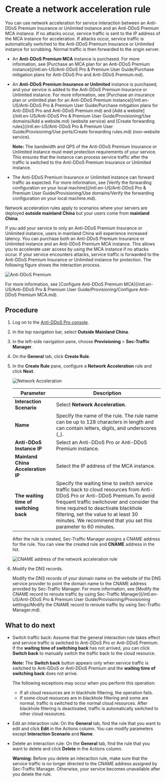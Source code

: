 # Create a network acceleration rule

You can use network acceleration for service interaction between an Anti-DDoS Premium Insurance or Unlimited instance and an Anti-DDoS Premium MCA instance. If no attacks occur, service traffic is sent to the IP address of the MCA instance for acceleration. If attacks occur, service traffic is automatically switched to the Anti-DDoS Premium Insurance or Unlimited instance for scrubbing. Normal traffic is then forwarded to the origin server.

-   An **Anti-DDoS Premium MCA** instance is purchased. For more information, see [Purchase an MCA plan for an Anti-DDoS Premium instance](/intl.en-US/Anti-DDoS Pro & Premium User Guide/Purchase mitigation plans for Anti-DDoS Pro and Anti-DDoS Premium.md).
-   An **Anti-DDoS Premium Insurance or Unlimited** instance is purchased, and your service is added to the Anti-DDoS Premium Insurance or Unlimited instance. For more information, see [Purchase an insurance plan or unlimited plan for an Anti-DDoS Premium instance](/intl.en-US/Anti-DDoS Pro & Premium User Guide/Purchase mitigation plans for Anti-DDoS Pro and Anti-DDoS Premium.md) and [Add a website](/intl.en-US/Anti-DDoS Pro & Premium User Guide/Provisioning/Use domains/Add a website.md) \(website service\) and [Create forwarding rules](/intl.en-US/Anti-DDoS Pro & Premium User Guide/Provisioning/Use ports/Create forwarding rules.md) \(non-website service\).

    **Note:** The bandwidth and QPS of the Anti-DDoS Premium Insurance or Unlimited instance must meet protection requirements of your service. This ensures that the instance can process service traffic after the traffic is switched to the Anti-DDoS Premium Insurance or Unlimited instance.

-   The Anti-DDoS Premium Insurance or Unlimited instance can forward traffic as expected. For more information, see [Verify the forwarding configuration on your local machine](/intl.en-US/Anti-DDoS Pro & Premium User Guide/Provisioning/Use domains/Verify the forwarding configuration on your local machine.md).

Network acceleration rules apply to scenarios where your servers are deployed **outside mainland China** but your users come from **mainland China**.

If you add your service to only an Anti-DDoS Premium Insurance or Unlimited instance, users in mainland China will experience increased latency. You can purchase both an Anti-DDoS Premium Insurance or Unlimited instance and an Anti-DDoS Premium MCA instance. This allows you to accelerate user access by using the MCA instance if no attacks occur. If your service encounters attacks, service traffic is forwarded to the Anti-DDoS Premium Insurance or Unlimited instance for protection. The following figure shows the interaction process.

![Anti-DDoS Premium](https://static-aliyun-doc.oss-cn-hangzhou.aliyuncs.com/assets/img/en-US/0886328951/p35306.png)

For more information, see [Configure Anti-DDoS Premium MCA](/intl.en-US/Anti-DDoS Pro & Premium User Guide/Provisioning/Configure Anti-DDoS Premium MCA.md).

## Procedure

1.  Log on to the [Anti-DDoS Pro console](https://yundun.console.aliyun.com/?p=ddoscoo).

2.  In the top navigation bar, select **Outside Mainland China**.

3.  In the left-side navigation pane, choose **Provisioning** \> **Sec-Traffic Manager**.

4.  On the **General** tab, click **Create Rule**.

5.  In the **Create Rule** pane, configure a **Network Acceleration** rule and click **Next**.

    ![Network Acceleration](../images/p142198.png "The following figure shows the example configuration of a network acceleration rule in the Anti-DDoS Premium console.")

    |Parameter|Description|
    |---------|-----------|
    |**Interaction Scenario**|Select **Network Acceleration**.|
    |**Name**|Specify the name of the rule. The rule name can be up to 128 characters in length and can contain letters, digits, and underscores \(\_\). |
    |**Anti-DDoS Instance IP**|Select an Anti-DDoS Pro or Anti-DDoS Premium instance.|
    |**Mainland China Acceleration IP**|Select the IP address of the MCA instance.|
    |**The waiting time of switching back**|Specify the waiting time to switch service traffic back to cloud resources from Anti-DDoS Pro or Anti-DDoS Premium.To avoid frequent traffic switchover and consider the time required to deactivate blackhole filtering, set the value to at least 30 minutes. We recommend that you set this parameter to 60 minutes. |

    After the rule is created, Sec-Traffic Manager assigns a CNAME address for the rule. You can view the created rule and **CNAME** address in the list.

    ![CNAME address of the network acceleration rule](https://static-aliyun-doc.oss-cn-hangzhou.aliyuncs.com/assets/img/en-US/0443341061/p142199.png)

6.  Modify the DNS records.

    Modify the DNS records of your domain name on the website of the DNS service provider to point the domain name to the CNAME address provided by Sec-Traffic Manager. For more information, see [Modify the CNAME record to reroute traffic by using Sec-Traffic Manager](/intl.en-US/Anti-DDoS Pro & Premium User Guide/Provisioning/Provisioning settings/Modify the CNAME record to reroute traffic by using Sec-Traffic Manager.md).


## What to do next

-   Switch traffic back: Assume that the general interaction rule takes effect and service traffic is switched to Anti-DDoS Pro or Anti-DDoS Premium. If the **waiting time of switching back** has not arrived, you can click **Switch back** to manually switch the traffic back to the cloud resource.

    **Note:** The **Switch back** button appears only when service traffic is switched to Anti-DDoS or Anti-DDoS Premium and the **waiting time of switching back** does not arrive.

    The following exceptions may occur when you perform this operation:

    -   If all cloud resources are in blackhole filtering, the operation fails.
    -   If some cloud resources are in blackhole filtering and some are normal, traffic is switched to the normal cloud resources. After blackhole filtering is deactivated, traffic is automatically switched to other cloud resources.
-   Edit an interaction rule: On the **General** tab, find the rule that you want to edit and click **Edit** in the Actions column. You can modify parameters except **Interaction Scenario** and **Name**.
-   Delete an interaction rule: On the **General** tab, find the rule that you want to delete and click **Delete** in the Actions column.

    **Warning:** Before you delete an interaction rule, make sure that the service traffic is no longer directed to the CNAME address assigned by Sec-Traffic Manager. Otherwise, your service becomes unavailable after you delete the rule.


